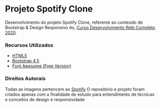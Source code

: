 # Projeto Spotify Clone

Desenvolvimento do projeto Spotify Clone, referente ao conteúdo de Bootstrap & Design Responsivo do,
[Curso Desenvolvimento Web Completo 2020](https://www.udemy.com/course/web-completo).

### Recursos Utilizados
- [HTML5](https://www.w3schools.com/html/)
- [Bootstrap 4.5](https://getbootstrap.com/)
- [Font Awesome (Free Version)](https://fontawesome.com/)

### Direitos Autorais
Todas as imagens pertencem ao [Spotify](https://www.spotify.com)
O repositório e projeto foram criados apenas com a finalidade de estudo para entendimento de técnicas e conceitos 
de design e responsividade
